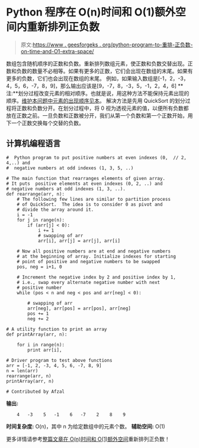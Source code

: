 # Python 程序在 O(n)时间和 O(1)额外空间内重新排列正负数

> 原文:[https://www . geesforgeks . org/python-program-to-重排-正负数-on-time-and-O1-extra-space/](https://www.geeksforgeeks.org/python-program-to-rearrange-positive-and-negative-numbers-in-on-time-and-o1-extra-space/)

数组包含随机顺序的正数和负数。重新排列数组元素，使正数和负数交替出现。正数和负数的数量不必相等。如果有更多的正数，它们会出现在数组的末尾。如果有更多的负数，它们也会出现在数组的末尾。
例如，如果输入数组是[-1，2，-3，4，5，6，-7，8，9]，那么输出应该是[9，-7，8，-3，5，-1，2，4，6]
**注:**划分过程改变元素的相对顺序。也就是说，用这种方法不能保持元素出现的顺序。[维护本问题中元素的出现顺序见本](https://www.geeksforgeeks.org/rearrange-array-alternating-positive-negative-items-o1-extra-space/)。
解决方法是先用 QuickSort 的划分过程将正数和负数分开。在划分过程中，将 0 视为透视元素的值，以便所有负数都放在正数之前。一旦负数和正数被分开，我们从第一个负数和第一个正数开始，用下一个正数交换每个交替的负数。

## 计算机编程语言

```
#  Python program to put positive numbers at even indexes (0,  // 2, 4,..) and
#  negative numbers at odd indexes (1, 3, 5, ..)

# The main function that rearranges elements of given array. 
# It puts  positive elements at even indexes (0, 2, ..) and 
# negative numbers at odd indexes (1, 3, ..).
def rearrange(arr, n):
    # The following few lines are similar to partition process
    # of QuickSort.  The idea is to consider 0 as pivot and
    # divide the array around it.
    i = -1
    for j in range(n):
        if (arr[j] < 0):
            i += 1
            # swapping of arr
            arr[i], arr[j] = arr[j], arr[i]

    # Now all positive numbers are at end and negative numbers
    # at the beginning of array. Initialize indexes for starting
    # point of positive and negative numbers to be swapped
    pos, neg = i+1, 0

    # Increment the negative index by 2 and positive index by 1,
    # i.e., swap every alternate negative number with next 
    # positive number
    while (pos < n and neg < pos and arr[neg] < 0):

        # swapping of arr
        arr[neg], arr[pos] = arr[pos], arr[neg]
        pos += 1
        neg += 2

# A utility function to print an array
def printArray(arr, n):

    for i in range(n):
        print arr[i],

# Driver program to test above functions
arr = [-1, 2, -3, 4, 5, 6, -7, 8, 9]
n = len(arr)
rearrange(arr, n)
printArray(arr, n)

# Contributed by Afzal
```

**输出:**

```
    4   -3    5   -1    6   -7    2    8    9
```

**时间复杂度:** O(n)，其中 n 为给定数组中的元素个数。
**辅助空间:** O(1)

更多详情请参考[整篇文章在 O(n)时间和 O(1)额外空间](https://www.geeksforgeeks.org/rearrange-positive-and-negative-numbers-publish/)重新排列正负数！